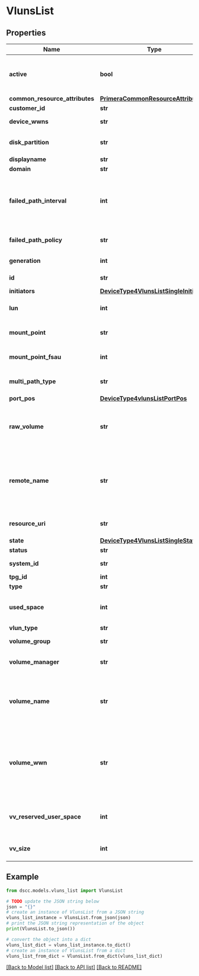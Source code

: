 # VlunsList


## Properties

Name | Type | Description | Notes
------------ | ------------- | ------------- | -------------
**active** | **bool** | Indicates if this is an active VLUN or a template | [optional] 
**common_resource_attributes** | [**PrimeraCommonResourceAttributes**](PrimeraCommonResourceAttributes.md) |  | [optional] 
**customer_id** | **str** | customerId | [optional] 
**device_wwns** | **str** | Device WWNs | [optional] 
**disk_partition** | **str** | Disk partition of host | [optional] 
**displayname** | **str** | SED state | [optional] 
**domain** | **str** | SED state | [optional] 
**failed_path_interval** | **int** | Monitoring interval in seconds after which the host checks for failed paths | [optional] 
**failed_path_policy** | **str** | Failed path monitoring method | [optional] 
**generation** | **int** | generation &#x60;Filter, Sort&#x60; | [optional] 
**id** | **str** | uid of the vlun &#x60;Filter&#x60; | [optional] 
**initiators** | [**DeviceType4VlunsListSingleInitiators**](DeviceType4VlunsListSingleInitiators.md) |  | [optional] 
**lun** | **int** | Exported LUN ID &#x60;Filter, Sort&#x60; | [optional] 
**mount_point** | **str** | Mount points of devices | [optional] 
**mount_point_fsau** | **int** | File system allocation unit in MiB | [optional] 
**multi_path_type** | **str** | Multi-path method in use | [optional] 
**port_pos** | [**DeviceType4vlunsListPortPos**](DeviceType4vlunsListPortPos.md) |  | [optional] 
**raw_volume** | **str** | Volume that has not been formatted. Yes if it supports | [optional] 
**remote_name** | **str** | Host WWN, iSCSI name, or SAS address; depending on port type | [optional] 
**resource_uri** | **str** | resourceUri for detailed vlun object | [optional] 
**state** | [**DeviceType4VlunsListSingleState**](DeviceType4VlunsListSingleState.md) |  | [optional] 
**status** | **str** | SED state | [optional] 
**system_id** | **str** | System Uid &#x60;Filter, Sort&#x60; | [optional] 
**tpg_id** | **int** | SED state | [optional] 
**type** | **str** | type | [optional] 
**used_space** | **int** | Host devices used space in MiB | [optional] 
**vlun_type** | **str** | VLUN type | [optional] 
**volume_group** | **str** | Volume group info | [optional] 
**volume_manager** | **str** | Volume Manager tool used | [optional] 
**volume_name** | **str** | Name of exported virtual volume or volume set name &#x60;Filter, Sort&#x60; | [optional] 
**volume_wwn** | **str** | WWN of exported volume.If a volume set is exported, then this value is null. &#x60;Filter, Sort&#x60; | [optional] 
**vv_reserved_user_space** | **int** | Volume user reserved space in MiB | [optional] 
**vv_size** | **int** | Size of volume in MiB | [optional] 

## Example

```python
from dscc.models.vluns_list import VlunsList

# TODO update the JSON string below
json = "{}"
# create an instance of VlunsList from a JSON string
vluns_list_instance = VlunsList.from_json(json)
# print the JSON string representation of the object
print(VlunsList.to_json())

# convert the object into a dict
vluns_list_dict = vluns_list_instance.to_dict()
# create an instance of VlunsList from a dict
vluns_list_from_dict = VlunsList.from_dict(vluns_list_dict)
```
[[Back to Model list]](../README.md#documentation-for-models) [[Back to API list]](../README.md#documentation-for-api-endpoints) [[Back to README]](../README.md)


